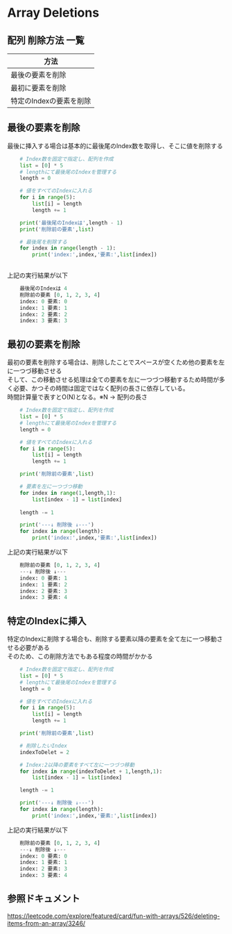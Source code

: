 # Array Deletions

## 配列 削除方法 一覧

| 方法 | 
| --- | 
| 最後の要素を削除 |
| 最初に要素を削除 |
| 特定のIndexの要素を削除 |


## 最後の要素を削除

最後に挿入する場合は基本的に最後尾のIndex数を取得し、そこに値を削除する<br>

~~~python
    # Index数を固定で指定し、配列を作成
    list = [0] * 5
    # lengthにて最後尾のIndexを管理する
    length = 0

    # 値をすべてのIndexに入れる
    for i in range(5):
        list[i] = length
        length += 1

    print('最後尾のIndexは',length - 1)
    print('削除前の要素',list)

    # 最後尾を削除する
    for index in range(length - 1):
        print('index:',index,'要素:',list[index])
    
~~~
上記の実行結果が以下
~~~python
    最後尾のIndexは 4
    削除前の要素 [0, 1, 2, 3, 4]
    index: 0 要素: 0
    index: 1 要素: 1
    index: 2 要素: 2
    index: 3 要素: 3
~~~

## 最初の要素を削除

最初の要素を削除する場合は、削除したことでスペースが空くため他の要素を左に一つづ移動させる<br>
そして、この移動させる処理は全ての要素を左に一つづつ移動するため時間が多く必要、かつその時間は固定ではなく配列の長さに依存している。<br>
時間計算量で表すとO(N)となる。※N -> 配列の長さ
~~~python
    # Index数を固定で指定し、配列を作成
    list = [0] * 5
    # lengthにて最後尾のIndexを管理する
    length = 0

    # 値をすべてのIndexに入れる
    for i in range(5):
        list[i] = length
        length += 1

    print('削除前の要素',list)

    # 要素を左に一つづつ移動
    for index in range(1,length,1):    
        list[index - 1] = list[index]
        
    length -= 1

    print('---↓ 削除後 ↓---')
    for index in range(length):
        print('index:',index,'要素:',list[index])
~~~
上記の実行結果が以下
~~~python
    削除前の要素 [0, 1, 2, 3, 4]
    ---↓ 削除後 ↓---
    index: 0 要素: 1
    index: 1 要素: 2
    index: 2 要素: 3
    index: 3 要素: 4
~~~

## 特定のIndexに挿入

特定のIndexに削除する場合も、削除する要素以降の要素を全て左に一つ移動させる必要がある<br>
そのため、この削除方法でもある程度の時間がかかる<br>
~~~python
    # Index数を固定で指定し、配列を作成
    list = [0] * 5
    # lengthにて最後尾のIndexを管理する
    length = 0

    # 値をすべてのIndexに入れる
    for i in range(5):
        list[i] = length
        length += 1

    print('削除前の要素',list)

    # 削除したいIndex
    indexToDelet = 2

    # Index:2以降の要素をすべて左に一つづつ移動
    for index in range(indexToDelet + 1,length,1):
        list[index - 1] = list[index]

    length -= 1

    print('---↓ 削除後 ↓---')
    for index in range(length):
        print('index:',index,'要素:',list[index])
~~~
上記の実行結果が以下
~~~python
    削除前の要素 [0, 1, 2, 3, 4]
    ---↓ 削除後 ↓---
    index: 0 要素: 0
    index: 1 要素: 1
    index: 2 要素: 3
    index: 3 要素: 4
~~~

## 参照ドキュメント
https://leetcode.com/explore/featured/card/fun-with-arrays/526/deleting-items-from-an-array/3246/